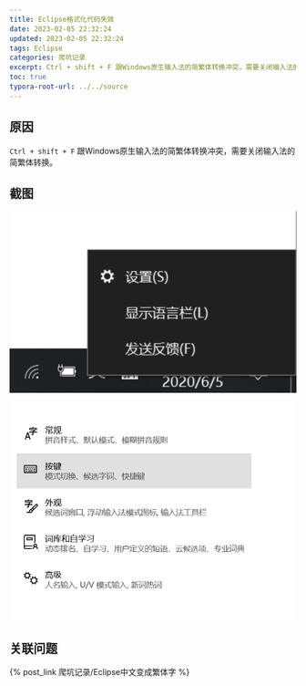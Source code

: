 ```yaml
---
title: Eclipse格式化代码失效
date: 2023-02-05 22:32:24
updated: 2023-02-05 22:32:24
tags: Eclipse
categories: 爬坑记录
excerpt: Ctrl + shift + F 跟Windows原生输入法的简繁体转换冲突，需要关闭输入法的简繁体转换。
toc: true
typora-root-url: ../../source
---
```


## 原因

`Ctrl + shift + F` 跟Windows原生输入法的简繁体转换冲突，需要关闭输入法的简繁体转换。

## 截图

![](images/Eclipse格式化代码失效/2023-02-05-22-34-11.png)

![](images/Eclipse格式化代码失效/2023-02-05-22-34-21.png)

## 关联问题

{% post_link 爬坑记录/Eclipse中文变成繁体字 %}